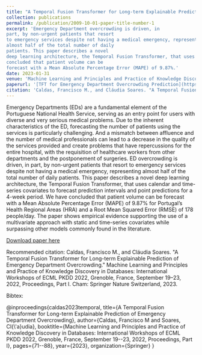 ```yaml
---
title: "A Temporal Fusion Transformer for Long-term Explainable Prediction of Emergency Department Overcrowding"
collection: publications
permalink: /publication/2009-10-01-paper-title-number-1
excerpt: 'Emergency Department overcrowding is driven, in
part, by non-urgent patients that resort
to emergency services despite not having a medical emergency, representing
almost half of the total number of daily
patients. This paper describes a novel
deep learning architecture, the Temporal Fusion Transformer, that uses calendar and time-series covariates to forecast prediction intervals and point predictions for a 4-week period. We have
concluded that patient volume can be
forecast with a Mean Absolute Percentage Error (MAPE) of 9.87%.'
date: 2023-01-31
venue: 'Machine Learning and Principles and Practice of Knowledge Discovery in Databases: International Workshops of ECML PKDD 2022'
paperurl: '[TFT for Emergency Department Overcrowding Prediction](https://arxiv.org/pdf/2207.00610.pdf)'
citation: 'Caldas, Francisco M., and Cláudia Soares. "A Temporal Fusion Transformer for Long-term Explainable Prediction of Emergency Department Overcrowding." Machine Learning and Principles and Practice of Knowledge Discovery in Databases: International Workshops of ECML PKDD 2022, Grenoble, France, September 19–23, 2022, Proceedings, Part I. Cham: Springer Nature Switzerland, 2023.'
---
```



Emergency Departments (EDs) are a
fundamental element of the Portuguese
National Health Service, serving as an
entry point for users with diverse and
very serious medical problems. Due to
the inherent characteristics of the ED,
forecasting the number of patients using the services is particularly challenging. And a mismatch between affluence and the number of medical professionals can lead to a decrease in the
quality of the services provided and create problems that have repercussions
for the entire hospital, with the requisition of healthcare workers from other
departments and the postponement of
surgeries. ED overcrowding is driven, in
part, by non-urgent patients that resort
to emergency services despite not having a medical emergency, representing
almost half of the total number of daily
patients. This paper describes a novel
deep learning architecture, the Temporal Fusion Transformer, that uses calendar and time-series covariates to forecast prediction intervals and point predictions for a 4-week period. We have
concluded that patient volume can be
forecast with a Mean Absolute Percentage Error (MAPE) of 9.87% for Portugal’s Health Regional Areas (HRA) and
a Root Mean Squared Error (RMSE) of 178 people/day. The paper shows empirical evidence supporting the use of a
multivariate approach with static and
time-series covariates while surpassing
other models commonly found in the literature.


[Download paper here](https://arxiv.org/pdf/2207.00610.pdf)

Recommended citation: Caldas, Francisco M., and Cláudia Soares. "A Temporal Fusion Transformer for Long-term Explainable Prediction of Emergency Department Overcrowding." Machine Learning and Principles and Practice of Knowledge Discovery in Databases: International Workshops of ECML PKDD 2022, Grenoble, France, September 19–23, 2022, Proceedings, Part I. Cham: Springer Nature Switzerland, 2023.

Bibtex:

<preformatted>
  @inproceedings{caldas2023temporal,
  title={A Temporal Fusion Transformer for Long-term Explainable Prediction of Emergency Department Overcrowding},
  author={Caldas, Francisco M and Soares, Cl{\'a}udia},
  booktitle={Machine Learning and Principles and Practice of Knowledge Discovery in Databases: International Workshops of ECML PKDD 2022, Grenoble, France, September 19--23, 2022, Proceedings, Part I},
  pages={71--88},
  year={2023},
  organization={Springer}
}
  </preformatted>

